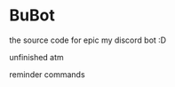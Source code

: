 <h1>BuBot</h1>
<p>the source code for epic my discord bot :D</p>
<p>unfinished atm</p>
reminder commands